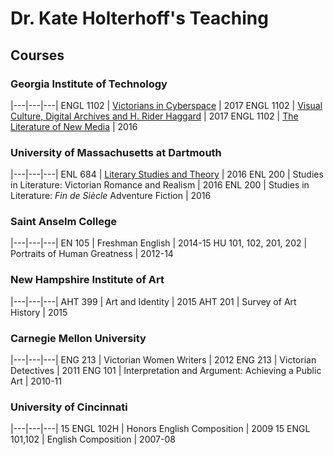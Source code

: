 <h1>Dr. Kate Holterhoff's Teaching</h1>

<h2>Courses</h2>

<h3>Georgia Institute of Technology</h3>
  
  |---|---|---|
  ENGL 1102 | <a href="https://kholterhoff.github.io/F17_ENG_1102/Victorians_In_Cyberspace">Victorians in Cyberspace</a> | 2017
  ENGL 1102 | <a href="http://1102vcdahrh.wordpress.com/">Visual Culture, Digital Archives and H. Rider Haggard</a> | 2017
  ENGL 1102 | <a href="http://1102theliteratureofnewmedia.weebly.com/">The Literature of New Media</a> | 2016
    
  <h3>University of Massachusetts at Dartmouth</h3>
  
  |---|---|---|
  ENL 684 | <a href="https://literarystudiesandtheoryspring2016.wordpress.com/">Literary Studies and Theory<a> | 2016
  ENL 200 | Studies in Literature: Victorian Romance and Realism | 2016
  ENL 200 | Studies in Literature: <span style="font-style:italic;">Fin de Si&#232;cle</span> Adventure Fiction</td> | 2016
  
  <h3>Saint Anselm College</h3>
    
  |---|---|---|
   EN 105 | Freshman English | 2014-15
   HU 101, 102, 201, 202 | Portraits of Human Greatness | 2012-14
  
  <h3>New Hampshire Institute of Art</h3>

  |---|---|---|
  AHT 399 | Art and Identity | 2015
  AHT 201 | Survey of Art History | 2015

  <h3>Carnegie Mellon University</h3>
  
  |---|---|---|
  ENG 213 | Victorian Women Writers | 2012
  ENG 213 | Victorian Detectives | 2011
  ENG 101 | Interpretation and Argument: Achieving a Public Art | 2010-11

  <h3>University of Cincinnati</h3>

  |---|---|---|
  15 ENGL 102H | Honors English Composition | 2009
  15 ENGL 101,102 | English Composition | 2007-08
